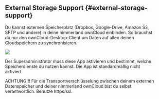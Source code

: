 ## **External Storage Support** {#external-storage-support}

Du kannst externen Speicherplatz (Dropbox, Google-Drive, Amazon S3, SFTP und andere) in deine nimmerland ownCloud einbinden. So brauchst du nur den ownCloud-Desktop-Client um Daten auf allen deinen Cloudspeichern zu synchronisieren.

![](nila-oc8-friends-ersteinrichtung-Dateien/img00010.PNG)

Der Superadministrator muss diese App aktivieren und bestimmt, welche Speicherdienste du nutzen kannst. Die App ist standardmäßig nicht aktiviert.

ACHTUNG!!! Für die Transportverschlüsselung zwischen deinem externen Datenspeicher und deiner nimmerland ownCloud bist du selbst verantwortlich. Benutze https/ssl.
